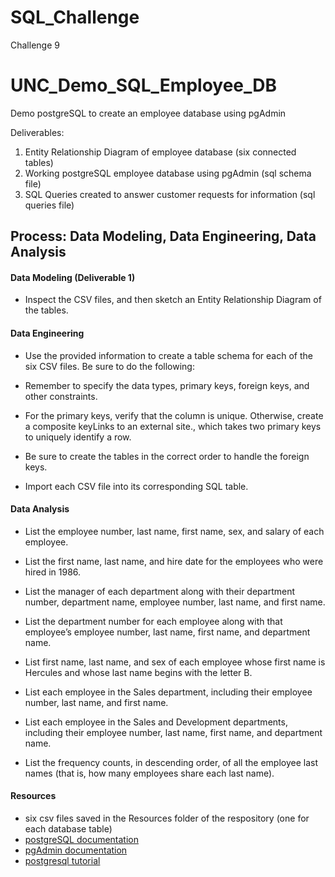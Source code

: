 # SQL_Challenge
Challenge 9
# UNC_Demo_SQL_Employee_DB
Demo postgreSQL to create an employee database using pgAdmin

Deliverables:
1. Entity Relationship Diagram of employee database (six connected tables)
2. Working postgreSQL employee database using pgAdmin (sql schema file)
3. SQL Queries created to answer customer requests for information (sql queries file)


## Process: Data Modeling, Data Engineering, Data Analysis
#### Data Modeling (Deliverable 1)
* Inspect the CSV files, and then sketch an Entity Relationship Diagram of the tables. 

#### Data Engineering 
* Use the provided information to create a table schema for each of the six CSV files. Be sure to do the following:

* Remember to specify the data types, primary keys, foreign keys, and other constraints.

* For the primary keys, verify that the column is unique. Otherwise, create a composite keyLinks to an external site., which takes two primary keys to uniquely identify a row.

* Be sure to create the tables in the correct order to handle the foreign keys.

* Import each CSV file into its corresponding SQL table.


#### Data Analysis
* List the employee number, last name, first name, sex, and salary of each employee.

* List the first name, last name, and hire date for the employees who were hired in 1986.

* List the manager of each department along with their department number, department name, employee number, last name, and first name.

* List the department number for each employee along with that employee’s employee number, last name, first name, and department name.

* List first name, last name, and sex of each employee whose first name is Hercules and whose last name begins with the letter B.

* List each employee in the Sales department, including their employee number, last name, and first name.

* List each employee in the Sales and Development departments, including their employee number, last name, first name, and department name.

* List the frequency counts, in descending order, of all the employee last names (that is, how many employees share each last name).

#### Resources
* six csv files saved in the Resources folder of the respository (one for each database table)
* [postgreSQL documentation](https://www.postgresql.org/docs/)
* [pgAdmin documentation](https://www.pgadmin.org/docs/)
* [postgresql tutorial](https://www.postgresqltutorial.com/)
